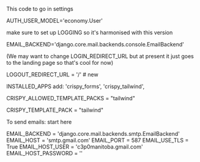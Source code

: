 This code to go in settings

AUTH_USER_MODEL='economy.User'

make sure to set up LOGGING so it's harmonised with this version

EMAIL_BACKEND='django.core.mail.backends.console.EmailBackend'

(We may want to change LOGIN_REDIRECT_URL but at present it just goes to the landing page so that's cool for now)

LOGOUT_REDIRECT_URL = '/' # new

INSTALLED_APPS add:
  'crispy_forms',
  'crispy_tailwind',

CRISPY_ALLOWED_TEMPLATE_PACKS = "tailwind"

CRISPY_TEMPLATE_PACK = "tailwind"

To send emails: start here

EMAIL_BACKEND = 'django.core.mail.backends.smtp.EmailBackend'
EMAIL_HOST = 'smtp.gmail.com'
EMAIL_PORT = 587
EMAIL_USE_TLS = True
EMAIL_HOST_USER = 'c3p0manitoba.gmail.com'
EMAIL_HOST_PASSWORD = ''